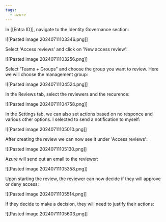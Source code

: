 ```yaml
---
tags:
  - azure
---
```



In [[Entra ID]], navigate to the Identity Governance section:

![[Pasted image 20240711103346.png]]

Select 'Access reviews' and click on 'New access review':

![[Pasted image 20240711103256.png]]

Select 'Teams + Groups" and choose the group you want to review. Here we will choose the management group:

![[Pasted image 20240711104524.png]]

In the Reviews tab, select the reviewers and the recurence:

![[Pasted image 20240711104758.png]]

In the Settings tab, we can also set actions based on no responce and various other options. I selected to send a notification to myself:

![[Pasted image 20240711105010.png]]

After creating the review we can now see it under 'Access reviews':

![[Pasted image 20240711105130.png]]

Azure will send out an email to the reviewer:

![[Pasted image 20240711105358.png]]

Upon starting the review, the reviewer can now decide if they will approve or deny access:

![[Pasted image 20240711105514.png]]

If they decide to make a decision, they will need to justify their actions:

![[Pasted image 20240711105603.png]]

































